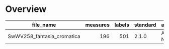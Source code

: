 

# Overview
|        file_name         |measures|labels|standard| annotators |reviewers|
|--------------------------|-------:|-----:|--------|------------|---------|
|SwWV258_fantasia_cromatica|     196|   501|2.1.0   |Adrian Nagel|         |
